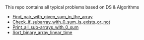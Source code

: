 
This repo contains all typical problems based on DS &amp; Algorithms


- [Find_pair_with_given_sum_in_the_array](https://github.com/KiranPesarlanka9/data-structures-and-algorithms-problems/blob/master/Find_pair_with_given_sum_in_the_array.py)
 - [Check_if_subarray_with_0_sum_is_exists_or_not](https://github.com/KiranPesarlanka9/data-structures-and-algorithms-problems/blob/master/Check_if_subarray_with_0_sum_is_exists_or_not.py)
 - [Print_all_sub-arrays_with_0_sum](https://github.com/KiranPesarlanka9/data-structures-and-algorithms-problems/blob/master/Print_all_sub-arrays_with_0_sum.py)
 - [Sort_binary_array_linear_time](https://github.com/KiranPesarlanka9/data-structures-and-algorithms-problems/blob/master/Sort_binary_array_linear_time.py)
